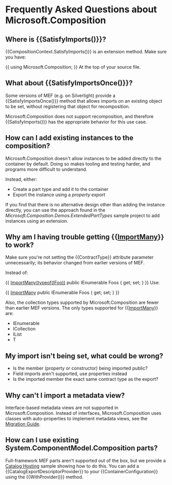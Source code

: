 # Frequently Asked Questions about Microsoft.Composition

## Where is {{SatisfyImports()}}?

{{CompositionContext.SatisfyImports()}} is an extension method. Make sure you have:

{{
using Microsoft.Composition;
}}
At the top of your source file.

## What about {{SatisfyImportsOnce()}}?

Some versions of MEF (e.g. on Silverlight) provide a {{SatisfyImportsOnce()}} method that allows imports on an existing object to be set, without registering that object for recomposition.

Microsoft.Composition does not support recomposition, and therefore {{SatisfyImports()}} has the appropriate behavior for this use case.

## How can I add existing instances to the composition?

Microsoft.Composition doesn't allow instances to be added directly to the container by default. Doing so makes tooling and testing harder, and programs more difficult to understand.

Instead, either:
* Create a part type and add it to the container
* Export the instance using a _property export_

If you find that there is no alternative design other than adding the instance directly, you can use the approach found in the _Microsoft.Composition.Demos.ExtendedPartTypes_ sample project to add instances using an extension.

## Why am I having trouble getting {{[ImportMany](ImportMany)}} to work?

Make sure you're not setting the {{ContractType}} attribute parameter unnecessarily; its behavior changed from earlier versions of MEF.

Instead of:

{{
[ImportMany(typeof(IFoo))](ImportMany(typeof(IFoo)))
public IEnumerable<IFoo> Foos { get; set; }
}}
Use:

{{
[ImportMany](ImportMany)
public IEnumerable<IFoo> Foos { get; set; }
}}

Also, the collection types supported by Microsoft.Composition are fewer than earlier MEF versions. The only types supported for {{[ImportMany](ImportMany)}} are:
* IEnumerable<T>
* ICollection<T>
* IList<T>
* T[]()

## My import isn't being set, what could be wrong?

* Is the member (property or constructor) being imported public?
* Field imports aren't supported, use properties instead
* Is the imported member the exact same contract type as the export?

## Why can't I import a metadata view?

Interface-based metadata views are not supported in Microsoft.Composition. Instead of interfaces, Microsoft.Composition uses classes with auto-properties to implement metadata views, see the [Migration Guide](MetroChanges).

## How can I use existing System.ComponentModel.Composition parts?

Full-framework MEF parts aren't supported out of the box, but we provide a [Catalog Hosting](http://mef.codeplex.com/SourceControl/changeset/view/703624739918#oob%2fdemo%2fMicrosoft.Composition.Demos.CatalogHosting%2fCatalogExportDescriptorProvider.cs) sample showing how to do this. You can add a {{CatalogExportDescriptorProvider}} to your {{ContainerConfiguration}} using the {{WithProvider()}} method.